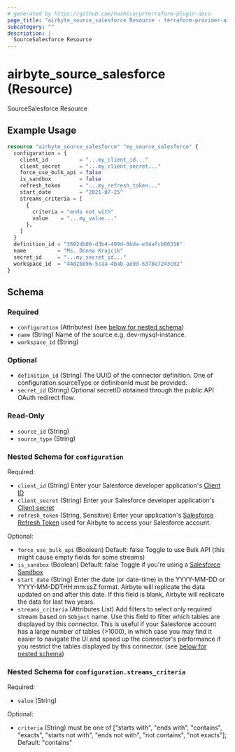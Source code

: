 ```yaml
---
# generated by https://github.com/hashicorp/terraform-plugin-docs
page_title: "airbyte_source_salesforce Resource - terraform-provider-airbyte"
subcategory: ""
description: |-
  SourceSalesforce Resource
---
```


# airbyte_source_salesforce (Resource)

SourceSalesforce Resource

## Example Usage

```terraform
resource "airbyte_source_salesforce" "my_source_salesforce" {
  configuration = {
    client_id          = "...my_client_id..."
    client_secret      = "...my_client_secret..."
    force_use_bulk_api = false
    is_sandbox         = false
    refresh_token      = "...my_refresh_token..."
    start_date         = "2021-07-25"
    streams_criteria = [
      {
        criteria = "ends not with"
        value    = "...my_value..."
      },
    ]
  }
  definition_id = "3692db06-d3b4-499d-8bda-e34afcb06318"
  name          = "Ms. Donna Krajcik"
  secret_id     = "...my_secret_id..."
  workspace_id  = "44d2b896-5caa-4bab-ae9d-6378e7243c02"
}
```

<!-- schema generated by tfplugindocs -->
## Schema

### Required

- `configuration` (Attributes) (see [below for nested schema](#nestedatt--configuration))
- `name` (String) Name of the source e.g. dev-mysql-instance.
- `workspace_id` (String)

### Optional

- `definition_id` (String) The UUID of the connector definition. One of configuration.sourceType or definitionId must be provided.
- `secret_id` (String) Optional secretID obtained through the public API OAuth redirect flow.

### Read-Only

- `source_id` (String)
- `source_type` (String)

<a id="nestedatt--configuration"></a>
### Nested Schema for `configuration`

Required:

- `client_id` (String) Enter your Salesforce developer application's <a href="https://developer.salesforce.com/forums/?id=9062I000000DLgbQAG">Client ID</a>
- `client_secret` (String) Enter your Salesforce developer application's <a href="https://developer.salesforce.com/forums/?id=9062I000000DLgbQAG">Client secret</a>
- `refresh_token` (String, Sensitive) Enter your application's <a href="https://developer.salesforce.com/docs/atlas.en-us.mobile_sdk.meta/mobile_sdk/oauth_refresh_token_flow.htm">Salesforce Refresh Token</a> used for Airbyte to access your Salesforce account.

Optional:

- `force_use_bulk_api` (Boolean) Default: false
Toggle to use Bulk API (this might cause empty fields for some streams)
- `is_sandbox` (Boolean) Default: false
Toggle if you're using a <a href="https://help.salesforce.com/s/articleView?id=sf.deploy_sandboxes_parent.htm&type=5">Salesforce Sandbox</a>
- `start_date` (String) Enter the date (or date-time) in the YYYY-MM-DD or YYYY-MM-DDTHH:mm:ssZ format. Airbyte will replicate the data updated on and after this date. If this field is blank, Airbyte will replicate the data for last two years.
- `streams_criteria` (Attributes List) Add filters to select only required stream based on `SObject` name. Use this field to filter which tables are displayed by this connector. This is useful if your Salesforce account has a large number of tables (>1000), in which case you may find it easier to navigate the UI and speed up the connector's performance if you restrict the tables displayed by this connector. (see [below for nested schema](#nestedatt--configuration--streams_criteria))

<a id="nestedatt--configuration--streams_criteria"></a>
### Nested Schema for `configuration.streams_criteria`

Required:

- `value` (String)

Optional:

- `criteria` (String) must be one of ["starts with", "ends with", "contains", "exacts", "starts not with", "ends not with", "not contains", "not exacts"]; Default: "contains"


